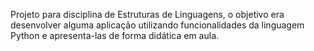 Projeto para disciplina de Estruturas de Linguagens, o objetivo era desenvolver alguma aplicação utilizando funcionalidades da linguagem Python e apresenta-las de forma didática em aula.
